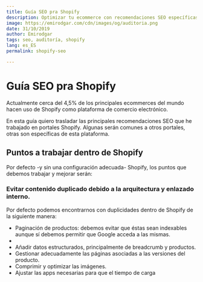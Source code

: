```yaml
---
title: Guía SEO pra Shopify 
description: Optimizar tu ecommerce con recomendaciones SEO específicas para Shopify 
image: https://emirodgar.com/cdn/images/og/auditoria.png
date: 31/10/2019
author: Emirodgar
tags: seo, auditoría, shopify
lang: es_ES
permalink: shopify-seo

---
```


# Guía SEO pra Shopify

Actualmente cerca del 4,5% de los principales ecommerces del mundo hacen uso de Shopify como plataforma de comercio electrónico. 

En esta guía quiero trasladar las principales recomendaciones SEO que he trabajado en portales Shopify. Algunas serán comunes a otros portales, otras son específicas de esta plataforma.

## Puntos a trabajar dentro de Shopify

Por defecto -y sin una configuración adecuada- Shopify, los puntos que debemos trabajar y mejorar serán:

 ### Evitar contenido duplicado debido a la arquitectura y enlazado interno.

Por defecto podemos encontrarnos con duplicidades dentro de Shopify de la siguiente manera:

 - Paginación de productos: debemos evitar que éstas sean indexables aunque sí debemos permitir que Google acceda a las mismas.
 - 
 - Añadir datos estructurados, principalmente de breadcrumb y productos.
 - Gestionar adecuadamente las páginas asociadas a las versiones del producto.
 - Comprimir y optimizar las imágenes.
 - Ajustar las apps necesarias para que el tiempo de carga 

 
<!--stackedit_data:
eyJoaXN0b3J5IjpbLTIwMTY1OTk3OCw1NzI4OTg3NTddfQ==
-->